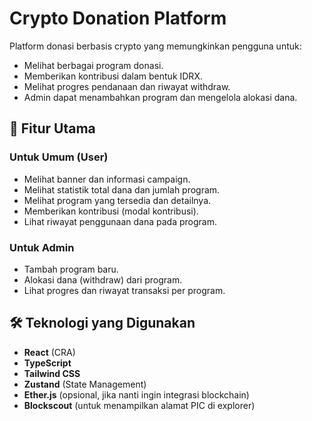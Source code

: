 # Crypto Donation Platform

Platform donasi berbasis crypto yang memungkinkan pengguna untuk:

- Melihat berbagai program donasi.
- Memberikan kontribusi dalam bentuk IDRX.
- Melihat progres pendanaan dan riwayat withdraw.
- Admin dapat menambahkan program dan mengelola alokasi dana.

## 🚀 Fitur Utama

### Untuk Umum (User)

- Melihat banner dan informasi campaign.
- Melihat statistik total dana dan jumlah program.
- Melihat program yang tersedia dan detailnya.
- Memberikan kontribusi (modal kontribusi).
- Lihat riwayat penggunaan dana pada program.

### Untuk Admin

- Tambah program baru.
- Alokasi dana (withdraw) dari program.
- Lihat progres dan riwayat transaksi per program.

## 🛠️ Teknologi yang Digunakan

- **React** (CRA)
- **TypeScript**
- **Tailwind CSS**
- **Zustand** (State Management)
- **Ether.js** (opsional, jika nanti ingin integrasi blockchain)
- **Blockscout** (untuk menampilkan alamat PIC di explorer)

